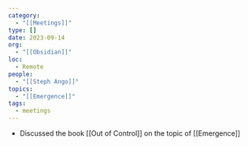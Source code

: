 ```yaml
---
category:
  - "[[Meetings]]"
type: []
date: 2023-09-14
org:
  - "[[Obsidian]]"
loc:
  - Remote
people:
  - "[[Steph Ango]]"
topics:
  - "[[Emergence]]"
tags:
  - meetings
---
```

- Discussed the book [[Out of Control]] on the topic of [[Emergence]]
